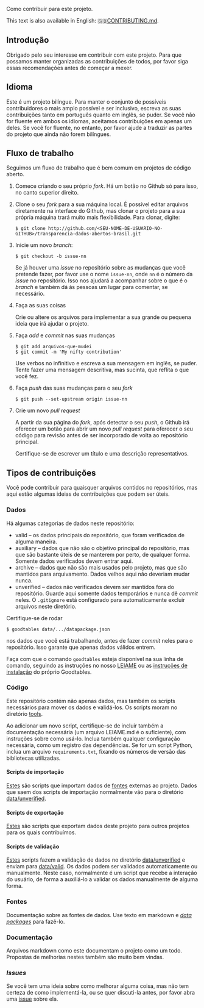 Como contribuir para este projeto.

This text is also available in English: 🇬🇧[CONTRIBUTING.md](CONTRIBUTING.md).

## Introdução

Obrigado pelo seu interesse em contribuir com este projeto. Para que possamos
manter organizadas as contribuições de todos, por favor siga essas
recomendações antes de começar a mexer.

## Idioma

Este é um projeto bilíngue. Para manter o conjunto de possíveis contribuidores
o mais amplo possível e ser inclusivo, escreva as suas contribuições tanto em
português quanto em inglês, se puder. Se você não for fluente em ambos os
idiomas, aceitamos contribuições em apenas um deles. Se você for fluente, no
entanto, por favor ajude a traduzir as partes do projeto que ainda não forem
bilíngues.

## Fluxo de trabalho

Seguimos um fluxo de trabalho que é bem comum em projetos de código aberto.

1. Comece criando o seu próprio *fork*. Há um botão no Github só para isso, no
   canto superior direito.
2. Clone o seu *fork* para a sua máquina local. É possível editar arquivos
   diretamente na interface do Github, mas clonar o projeto para a sua
   própria máquina trará muito mais flexibilidade. Para clonar, digite:
   
   `$ git clone http://github.com/<SEU-NOME-DE-USUARIO-NO-GITHUB>/transparencia-dados-abertos-brasil.git`
3. Inicie um novo *branch*:
   
   `$ git checkout -b issue-nn`
   
   Se já houver uma *issue* no repositório sobre as mudanças que você pretende
   fazer, por favor use o nome `issue-nn`, onde `nn` é o número da *issue* no
   repositório. Isso nos ajudará a acompanhar sobre o que é o *branch* e
   também dá às pessoas um lugar para comentar, se necessário.
4. Faça as suas coisas
   
   Crie ou altere os arquivos para implementar a sua grande ou pequena ideia
   que irá ajudar o projeto.
5. Faça *add* e *commit* nas suas mudanças

   ```
   $ git add arquivos-que-mudei
   $ git commit -m 'My nifty contribution'
   ```
   
   Use verbos no infinitivo e escreva a sua mensagem em inglês, se puder.
   Tente fazer uma mensagem descritiva, mas sucinta, que reflita o que você
   fez.
6. Faça *push* das suas mudanças para o seu *fork*

   `$ git push --set-upstream origin issue-nn`
7. Crie um novo *pull request*

   A partir da sua página do *fork*, após detectar o seu *push*, o Github irá
   oferecer um botão para abrir um novo *pull request* para oferecer o seu
   código para revisão antes de ser incorporado de volta ao repositório
   principal.
   
   Certifique-se de escrever um título e uma descrição representativos.

## Tipos de contribuições

Você pode contribuir para quaisquer arquivos contidos no repositórios, mas
aqui estão algumas ideias de contribuições que podem ser úteis.

### Dados

Há algumas categorias de dados neste repositório:

* valid – os dados principais do repositório, que foram verificados de alguma
  maneira.
* auxiliary – dados que não são o objetivo principal do repositório, mas que
  são bastante úteis de se manterem por perto, de qualquer forma. Somente
  dados verificados devem entrar aqui.
* archive – dados que não são mais usados pelo projeto, mas que são mantidos
  para arquivamento. Dados velhos aqui não deveriam mudar nunca.
* unverified – dados não verificados devem ser mantidos fora do repositório.
  Guarde aqui somente dados temporários e nunca dê *commit* neles. O
  `.gitignore` está configurado para automaticamente excluir arquivos neste
  diretório.

Certifique-se de rodar

```
$ goodtables data/.../datapackage.json
```

nos dados que você está trabalhando, antes de fazer *commit* neles para o
repositório. Isso garante que apenas dados válidos entrem.

Faça com que o comando `goodtables` esteja disponível na sua linha de comando,
seguindo as instruções no nosso [LEIAME](LEIA.md) ou as
[instruções de instalação](https://github.com/frictionlessdata/goodtables-py#installing)
do próprio Goodtables.

### Código

Este repositório contém não apenas dados, mas também os scripts necessários
para mover os dados e validá-los. Os scripts moram no diretório
[tools](tools/).

Ao adicionar um novo script, certifique-se de incluir também a documentação
necessária (um arquivo LEIAME.md é o suficiente), com instruções sobre como
usá-lo. Inclua também qualquer configuração necessária, como um registro das
dependências. Se for um script Python, inclua um arquivo `requirements.txt`,
fixando os números de versão das bibliotecas utilizadas.

#### Scripts de importação

[Estes](tools/import/) são scripts que importam dados de [fontes](#sources)
externas ao projeto. Dados que saem dos scripts de importação normalmente vão
para o diretório [data/unverified](data/unverified/).

#### Scripts de exportação

[Estes](tools/export/) são scripts que exportam dados deste projeto para
outros  projetos para os quais contribuímos.

#### Scripts de validação

[Estes](tools/export/) scripts fazem a validação de dados no diretório
[data/unverified](data/unverified/) e enviam para [data/valid](data/valid/).
Os dados podem ser validados automaticamente ou manualmente. Neste caso,
normalmente é um script que recebe a interação do usuário, de forma a
auxiliá-lo a validar os dados manualmente de alguma forma.

### Fontes

Documentação sobre as fontes de dados. Use texto em markdown e
*[data packages](https://specs.frictionlessdata.io/data-package/)* para
fazê-lo.

### Documentação

Arquivos markdown como este documentam o projeto como um todo. Propostas de
melhorias nestes também são muito bem vindas.

### *Issues*

Se você tem uma ideia sobre como melhorar alguma coisa, mas não tem certeza de
como implementá-la, ou se quer discuti-la antes, por favor abra uma
[issue](https://github.com/augusto-herrmann/transparencia-dados-abertos-brasil/issues) sobre ela.

